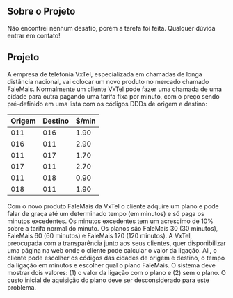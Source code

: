 ## Sobre o Projeto

Não encontrei nenhum desafio, porém a tarefa foi feita. Qualquer dúvida entrar em contato!

## Projeto

A empresa de telefonia VxTel, especializada em chamadas de longa distância nacional, vai colocar um novo produto no mercado chamado FaleMais.
Normalmente um cliente VxTel pode fazer uma chamada de uma cidade para outra pagando uma tarifa fixa por minuto, com o preço sendo pré-definido em uma lista com os códigos DDDs de origem e destino:


| Origem | Destino | $/min |
| ------ | ------ | ------ |
| 011 | 016 | 1.90 |
| 016 | 011 | 2.90 |
| 011 | 017 | 1.70 | 
| 017 | 011 | 2.70 |
| 011 | 018 | 0.90 |
| 018 | 011 | 1.90 |


Com o novo produto FaleMais da VxTel o cliente adquire um plano e pode falar de graça até um determinado tempo (em minutos) e só paga os minutos excedentes. Os minutos excedentes tem um acrescimo de 10% sobre a tarifa normal do minuto. Os planos são FaleMais 30 (30 minutos), FaleMais 60 (60 minutos) e FaleMais 120 (120 minutos). A VxTel, preocupada com a transparência junto aos seus clientes, quer disponibilizar uma página na web onde o cliente pode calcular o valor da ligação. Ali, o cliente pode escolher os códigos das cidades de origem e destino, o tempo da ligação em minutos e escolher qual o plano FaleMais. O sistema deve mostrar dois valores: (1) o valor da ligação com o plano e (2) sem o plano. O custo inicial de aquisição do plano deve ser desconsiderado para este problema. 

